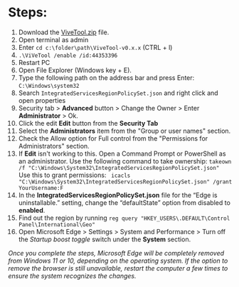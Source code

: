 # Steps:

1. Download the [ViveTool.zip](https://github.com/thebookisclosed/ViVe/releases) file.
2. Open terminal as admin
3. Enter `cd c:\folder\path\ViveTool-v0.x.x` (CTRL + l)
4. `.\ViVeTool /enable /id:44353396`
5. Restart PC 
6. Open File Explorer (Windows key + E).
7. Type the following path on the address bar and press Enter: `C:\Windows\system32`
8. Search `IntegratedServicesRegionPolicySet.json` and right click and open properties
9. Security tab > **Advanced** button > Change the Owner > Enter **Administrator** > Ok.
10. Click the edit **Edit** button from the **Security Tab**
11. Select the **Administrators** item from the "Group or user names" section.
12. Check the Allow option for Full control from the "Permissions for Administrators" section.
13.  If **Edit** isn't working to this. Open a Command Prompt or PowerShell as an administrator. Use the following command to take ownership:
`takeown /f "C:\Windows\System32\IntegratedServicesRegionPolicySet.json" `
Use this to grant permissions:
` icacls "C:\Windows\System32\IntegratedServicesRegionPolicySet.json" /grant YourUsername:F`
14.  In the **IntegratedServicesRegionPolicySet.json** file for the “Edge is uninstallable.” setting, change the “defaultState” option from disabled to **enabled**.
15.   Find out the region by running `reg query "HKEY_USERS\.DEFAULT\Control Panel\International\Geo" `
16. Open Microsoft Edge > Settings > System and Performance > Turn off the *Startup boost toggle* switch under the **System** section.

_Once you complete the steps, Microsoft Edge will be completely removed from Windows 11 or 10, depending on the operating system. If the option to remove the browser is still unavailable, restart the computer a few times to ensure the system recognizes the changes._
